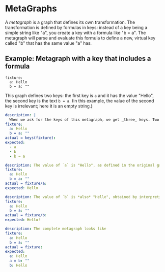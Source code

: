 # MetaGraphs

A _metagraph_ is a graph that defines its own transformation. The transformation is defined by formulas in keys: instead of a key being a simple string like "a", you create a key with a formula like "b = a". The metagraph will parse and evaluate this formula to define a new, virtual key called "b" that has the same value "a" has.

## Example: Metagraph with a key that includes a formula

```
fixture:
  a: Hello
  b = a: ""
```

This graph defines two keys: the first key is `a` and it has the value "Hello", the second key is the text `b = a`. (In this example, the value of the second key is irrelevant; here it is an empty string.)

```yaml
description: |
  When we ask for the keys of this metagraph, we get _three_ keys. Two are the keys we defined: `a` and `b = a`. The metagraph also evaluates the formula `b = a`, yielding a third, virtual key, `b`.
fixture:
  a: Hello
  b = a: ""
actual = keys(fixture):
expected:
  - a
  - b
  - b = a
```

```yaml
description: The value of `a` is "Hello", as defined in the original graph.
fixture:
  a: Hello
  b = a: ""
actual = fixture/a:
expected: Hello
```

```yaml
description: The value of `b` is *also* "Hello", obtained by interpreting the formula `b = a`.
fixture:
  a: Hello
  b = a: ""
actual = fixture/b:
expected: Hello!
```

```yaml
description: The complete metagraph looks like
fixture:
  a: Hello
  b = a: ""
actual = fixture:
expected:
  a: Hello
  a = b: ""
  b: Hello
```
